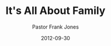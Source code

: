 ---
lunr: "true"
title: "It's All About Family"
author: "Pastor Frank Jones"
postDate: "09-30-2012"
date: 2012-09-30
category: "sermons"
slug: "2012/09/09302012_FFC"
icon: microphone
audioLink: "09302012_FFC"
tags: [family]
mp3: "09302012_FFC/09302012.mp3"
ogg: "09302012_FFC/09302012.ogg"
linkurl: "https://archive.org/download/09302012_FFC/09302012_FFC_files.xml"
ipath: "https://archive.org/download/09302012_FFC/09302012.mp3"
layout: sermon.html
---